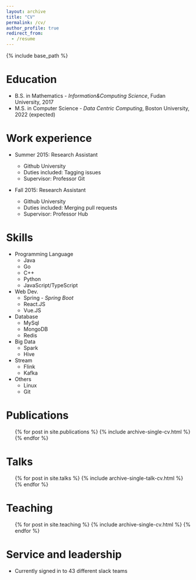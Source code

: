 ```yaml
---
layout: archive
title: "CV"
permalink: /cv/
author_profile: true
redirect_from:
  - /resume
---
```


{% include base_path %}

Education
======
* B.S. in Mathematics - *Information&Computing Science*, Fudan University, 2017
* M.S. in Computer Science - *Data Centric Computing*, Boston University, 2022 (expected)

Work experience
======
* Summer 2015: Research Assistant
  * Github University
  * Duties included: Tagging issues
  * Supervisor: Professor Git

* Fall 2015: Research Assistant
  * Github University
  * Duties included: Merging pull requests
  * Supervisor: Professor Hub
  
Skills
======
* Programming Language
  * Java
  * Go
  * C++
  * Python
  * JavaScript/TypeScript
* Web Dev.
  * Spring -  *Spring Boot*
  * React.JS
  * Vue.JS
* Database
  * MySql
  * MongoDB
  * Redis
* Big Data
  * Spark
  * Hive
* Stream
  * Flink
  * Kafka
* Others
  * Linux
  * Git

Publications
======
  <ul>{% for post in site.publications %}
    {% include archive-single-cv.html %}
  {% endfor %}</ul>
  
Talks
======
  <ul>{% for post in site.talks %}
    {% include archive-single-talk-cv.html %}
  {% endfor %}</ul>
  
Teaching
======
  <ul>{% for post in site.teaching %}
    {% include archive-single-cv.html %}
  {% endfor %}</ul>
  
Service and leadership
======
* Currently signed in to 43 different slack teams
